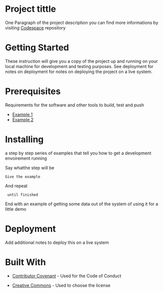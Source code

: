 # Project tittle

One Paragraph of the project description
you can find more informations by visiting [Codespace](http://codespaceacademy.com) repository

# Getting Started

These instruction will give you a copy of the project up and running on your local machine for development and testing purposes. See deployment for notes on deployment for notes on deploying the project on a live system.

# Prerequisites

Requirements for the software and other tools to build, test and push

* [Example 1]()
* [Example 2]()
 
 # Installing

 a step by step series of examples that tell you how to get a development envoirement running 

 Say whatthe step will be 

 ` Give the example `

 And repeat

 ` until finished`

 End with an example of getting some data out of the system of using it for a little demo
  
# Deployment

Add additional notes to deploy this on a live system

# Built With

  * [Contributor Covenant]() - Used for the Code of Conduct

  * [Creative Commons]() - Used to choose the license